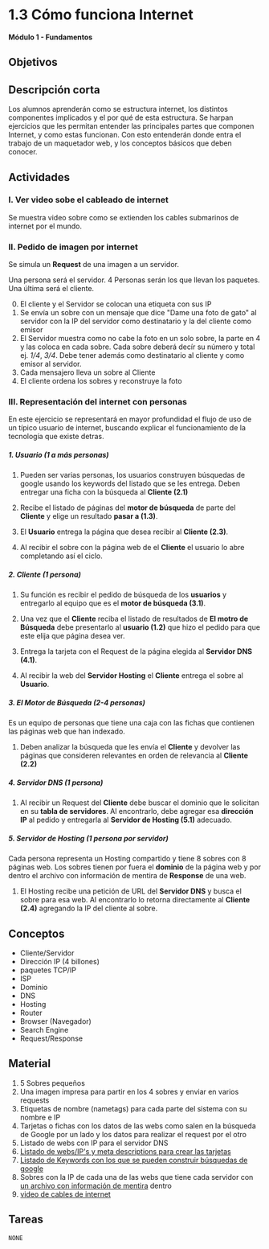 # 1.3 Cómo funciona Internet

**Módulo 1 - Fundamentos**

## Objetivos

## Descripción corta

Los alumnos aprenderán como se estructura internet, los distintos componentes implicados y el por qué de esta estructura.
Se harpan ejercicios que les permitan entender las principales partes que componen Internet, y como estas funcionan.
Con esto entenderán donde entra el trabajo de un maquetador web, y los conceptos básicos que deben conocer.

## Actividades

### I. Ver video sobe el cableado de internet

Se muestra video sobre como se extienden los cables submarinos de internet por el mundo.

### II. Pedido de imagen por internet

Se simula un **Request** de una imagen a un servidor.

Una persona será el servidor. 4 Personas serán los que llevan los paquetes. Una última será el cliente.

0. El cliente y el Servidor se colocan una etiqueta con sus IP
1. Se envía un sobre con un mensaje que dice "Dame una foto de gato" al servidor con la IP del servidor como destinatario y la del cliente como emisor
1. El Servidor muestra como no cabe la foto en un solo sobre, la parte en 4 y las coloca en cada sobre. Cada sobre
   deberá decír su número y total ej. _1/4_, _3/4_. Debe tener además como destinatario al cliente y como emisor al servidor.
1. Cada mensajero lleva un sobre al Cliente
1. El cliente ordena los sobres y reconstruye la foto

### III. Representación del internet con personas

En este ejercicio se representará en mayor profundidad el flujo de uso de un típico usuario de internet, buscando explicar el
funcionamiento de la tecnología que existe detras.

##### 1. Usuario (1 a más personas)

1. Pueden ser varias personas, los usuarios construyen búsquedas de google usando los keywords
   del listado que se les entrega. Deben entregar una ficha con la búsqueda al **Cliente (2.1)**

2. Recibe el listado de páginas del **motor de búsqueda** de parte del **Cliente** y elige un resultado **pasar a (1.3)**.

3. El **Usuario** entrega la página que desea recibir al **Cliente (2.3)**.

4. Al recibir el sobre con la página web de el **Cliente** el usuario lo abre completando así el ciclo.

##### 2. Cliente (1 persona)

1. Su función es recibir el pedido de búsqueda de los **usuarios** y entregarlo al equipo
   que es el **motor de búsqueda (3.1)**.

2. Una vez que el **Cliente** reciba el listado de resultados de **El motro de Búsqueda** debe presentarlo al **usuario (1.2)** que hizo el pedido para que este elija que página desea ver.

3. Entrega la tarjeta con el Request de la página elegida al **Servidor DNS (4.1)**.

4. Al recibir la web del **Servidor Hosting** el **Cliente** entrega el sobre al **Usuario**.

##### 3. El Motor de Búsqueda (2-4 personas)

Es un equipo de personas que tiene una caja con las fichas que contienen las páginas web que han indexado.

1. Deben analizar la búsqueda que les envía el **Cliente** y devolver las páginas que consideren relevantes en orden de relevancia al **Cliente (2.2)**

##### 4. Servidor DNS (1 persona)

1. Al recibir un Request del **Cliente** debe buscar el dominio que le solicitan en su **tabla de servidores**. Al encontrarlo, debe agregar esa **dirección IP**
   al pedido y entregarla al **Servidor de Hosting (5.1)** adecuado.

##### 5. Servidor de Hosting (1 persona por servidor)

Cada persona representa un Hosting compartido y tiene 8 sobres con 8 páginas web. Los sobres tienen por fuera el **dominio** de la página web y por dentro
el archivo con información de mentira de **Response** de una web.

1. El Hosting recibe una petición de URL del **Servidor DNS** y busca el sobre para esa web. Al encontrarlo lo retorna
   directamente al **Cliente (2.4)** agregando la IP del cliente al sobre.

## Conceptos

- Cliente/Servidor
- Dirección IP (4 billones)
- paquetes TCP/IP
- ISP
- Dominio
- DNS
- Hosting
- Router
- Browser (Navegador)
- Search Engine
- Request/Response

## Material

1. 5 Sobres pequeños
1. Una imagen impresa para partir en los 4 sobres y enviar en varios requests
1. Etiquetas de nombre (nametags) para cada parte del sistema con su nombre e IP
1. Tarjetas o fichas con los datos de las webs como salen en la búsqueda de Google por un lado y los datos para realizar el request por el otro
1. Listado de webs con IP para el servidor DNS
1. [Listado de webs/IP's y meta descriptions para crear las tarjetas](https://docs.google.com/spreadsheets/d/1HGAipLs-1gfowMCLJTw2m3R_G4aTsO9WWhv8anxWzHQ/edit?usp=sharing)
1. [Listado de Keywords con los que se pueden construir búsquedas de google](https://docs.google.com/spreadsheets/d/1HGAipLs-1gfowMCLJTw2m3R_G4aTsO9WWhv8anxWzHQ/edit?usp=sharing)
1. Sobres con la IP de cada una de las webs que tiene cada servidor con [un archivo con información de mentira](https://docs.google.com/document/d/14qrmNviaCWQc1MmzxSaMB4Y9ijWE-c8BC2xh72bgn20/edit?usp=sharing) dentro
1. [video de cables de internet](https://www.youtube.com/watch?v=IlAJJI-qG2k)

## Tareas

`NONE`
